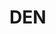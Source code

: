 # DEN
<html>
  <body>
    <script type='text/javascript' id='susi-bot-script' data-userid='27d1546c26c1dda092c708762e72aa41' data-group='Knowledge' data-language='en' data-skill='koushik' src='https://susi.ai/susi-chatbot.js'></script>
  </body>
  </html>
